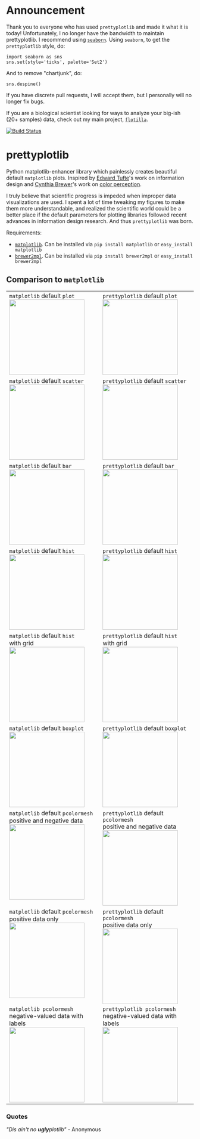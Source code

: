 # Announcement

Thank you to everyone who has used `prettyplotlib` and made it what it is today! Unfortunately, I no longer have the bandwidth to maintain prettyplotlib. I recommend using [`seaborn`](https://github.com/mwaskom/seaborn). Using `seaborn`, to get the `prettyplotlib` style, do:

    import seaborn as sns
    sns.set(style='ticks', palette='Set2')

And to remove "chartjunk", do:

    sns.despine()

If you have discrete pull requests, I will accept them, but I personally will no longer fix bugs.

If you are a biological scientist looking for ways to analyze your big-ish (20+ samples) data, check out my main project, [`flotilla`](https://github.com/YeoLab/flotilla).

[![Build Status](https://travis-ci.org/olgabot/prettyplotlib.png?branch=master)](https://travis-ci.org/olgabot/prettyplotlib)

prettyplotlib
=============

Python matplotlib-enhancer library which painlessly creates beautiful default `matplotlib`
 plots. Inspired by [Edward Tufte](http://www.edwardtufte.com/tufte/)'s work on information design and [Cynthia Brewer](http://www.personal.psu.edu/cab38/)'s work on [color perception](http://colorbrewer2.org/).

I truly believe that scientific progress is impeded when improper data visualizations are used. I spent a lot of time tweaking my figures to make them more understandable, and realized the scientific world could be a better place if the default parameters for plotting libraries followed recent advances in information design research. And thus `prettyplotlib` was born.

Requirements:

* [`matplotlib`](http://matplotlib.org/). Can be installed via `pip install matplotlib` or `easy_install matplotlib`
* [`brewer2mpl`](https://github.com/jiffyclub/brewer2mpl). Can be installed via `pip install brewer2mpl` or `easy_install brewer2mpl`

## Comparison to `matplotlib`

<table>
  <tr height="207" valign="top">
    <td><code>matplotlib</code> default <code>plot</code><br><img src="https://raw.github.com/olgabot/prettyplotlib/master/ipython_notebooks/plot_matplotlib_default.png" height="202"></td>
    <td><code>prettyplotlib</code> default <code>plot</code><br><a href=https://github.com/olgabot/prettyplotlib/wiki/Examples-with-code#plot-lines-eg-time-series-with-a-legend"><img src="https://raw.github.com/olgabot/prettyplotlib/master/ipython_notebooks/plot_prettyplotlib_default.png" height="202"></a></td>
  </tr>
  <tr height="207" valign="top">
    <td><code>matplotlib</code> default <code>scatter</code><br><img src="https://raw.github.com/olgabot/prettyplotlib/master/ipython_notebooks/scatter_matplotlib_default.png" height="202"></td>
    <td><code>prettyplotlib</code> default <code>scatter</code><br><a href="https://github.com/olgabot/prettyplotlib/wiki/Examples-with-code#scatter-points"><img src="https://raw.github.com/olgabot/prettyplotlib/master/ipython_notebooks/scatter_prettyplotlib_default.png" height="202"></a></td>
  </tr>
  <tr height="207" valign="top">
    <td><code>matplotlib</code> default <code>bar</code><br><img src="https://raw.github.com/olgabot/prettyplotlib/master/ipython_notebooks/bar_matplotlib_default.png" height="202"></td>
    <td><code>prettyplotlib</code> default <code>bar</code><br><a href=https://github.com/olgabot/prettyplotlib/wiki/Examples-with-code#bar><img src="https://raw.github.com/olgabot/prettyplotlib/master/ipython_notebooks/bar_prettyplotlib_default.png" height="202"></a></td>
  </tr>
  <tr height="207" valign="top">
    <td><code>matplotlib</code> default <code>hist</code><br><img src="https://raw.github.com/olgabot/prettyplotlib/master/ipython_notebooks/hist_matplotlib_default.png" height="202"></td>
    <td><code>prettyplotlib</code> default <code>hist</code><br><a href="https://github.com/olgabot/prettyplotlib/wiki/Examples-with-code#hist"><img src="https://raw.github.com/olgabot/prettyplotlib/master/ipython_notebooks/hist_prettyplotlib_default.png" height="202"></a></td>
</tr>
  <tr height="207" valign="top">
    <td><code>matplotlib</code> default <code>hist</code><br>with grid<br><img src="https://raw.github.com/olgabot/prettyplotlib/master/ipython_notebooks/hist_matplotlib_grid.png" height="202"></td>
    <td><code>prettyplotlib</code> default <code>hist</code><br>with grid<br><a href="https://github.com/olgabot/prettyplotlib/wiki/Examples-with-code#back-to-matplotlib-style-scatterplots"><img src="https://raw.github.com/olgabot/prettyplotlib/master/ipython_notebooks/hist_prettyplotlib_grid.png" height="202"></a></td>
</tr>
  <tr height="207" valign="top">
    <td><code>matplotlib</code> default <code>boxplot</code><br><img src="https://raw.github.com/olgabot/prettyplotlib/master/ipython_notebooks/boxplot_matplotlib_default.png" height="202"></td>
    <td><code>prettyplotlib</code> default <code>boxplot</code><br><a href="https://github.com/olgabot/prettyplotlib/wiki/Examples-with-code#boxplot"><img src="https://raw.github.com/olgabot/prettyplotlib/master/ipython_notebooks/boxplot_prettyplotlib_default.png" height="202"></a></td>
  </tr>
<tr height="207" valign="top">
    <td><code>matplotlib</code> default <code>pcolormesh</code><br>positive and negative data<br><img src="https://raw.github.com/olgabot/prettyplotlib/master/ipython_notebooks/pcolormesh_matplotlib_default.png" height="202"></td>
    <td><code>prettyplotlib</code> default <code>pcolormesh</code><br>positive and negative data<br><a href="https://github.com/olgabot/prettyplotlib/wiki/Examples-with-code#pcolormesh-heatmaps"><img src="https://raw.github.com/olgabot/prettyplotlib/master/ipython_notebooks/pcolormesh_prettyplotlib_default.png" height="202"></a></td>
  </tr>
  </tr>  <tr height="207" valign="top">
    <td><code>matplotlib</code> default <code>pcolormesh</code><br>positive data only<br><img src="https://raw.github.com/olgabot/prettyplotlib/master/ipython_notebooks/pcolormesh_matplotlib_positive_default.png" height="202"></td>
    <td><code>prettyplotlib</code> default <code>pcolormesh</code><br>positive data only<br><a href="https://github.com/olgabot/prettyplotlib/wiki/Examples-with-code#pcolormesh-positive-only-data"><img src="https://raw.github.com/olgabot/prettyplotlib/master/ipython_notebooks/pcolormesh_prettyplotlib_positive.png" height="202"></a></td>
  </tr>
  </tr>  <tr height="207" valign="top">
    <td><code>matplotlib pcolormesh</code><br> negative-valued data with labels<br><img src="https://raw.github.com/olgabot/prettyplotlib/master/ipython_notebooks/pcolormesh_matplotlib_negative_labels.png" height="202"></td>
    <td><code>prettyplotlib pcolormesh</code><br> negative-valued data with labels<br><a href="https://github.com/olgabot/prettyplotlib/wiki/Examples-with-code#pcolormesh-positive-only-data"><img src="https://raw.github.com/olgabot/prettyplotlib/master/ipython_notebooks/pcolormesh_prettyplotlib_negative_labels.png" height="202"></a></td>
  </tr>
</table>

### Quotes

_"Dis ain't no **ugly**plotlib"_ - Anonymous
